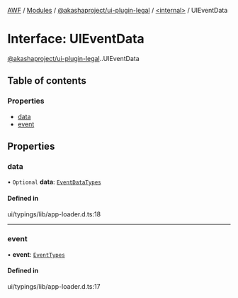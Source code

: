 [AWF](../README.md) / [Modules](../modules.md) / [@akashaproject/ui-plugin-legal](../modules/akashaproject_ui_plugin_legal.md) / [<internal\>](../modules/akashaproject_ui_plugin_legal._internal_.md) / UIEventData

# Interface: UIEventData

[@akashaproject/ui-plugin-legal](../modules/akashaproject_ui_plugin_legal.md).[<internal>](../modules/akashaproject_ui_plugin_legal._internal_.md).UIEventData

## Table of contents

### Properties

- [data](akashaproject_ui_plugin_legal._internal_.UIEventData.md#data)
- [event](akashaproject_ui_plugin_legal._internal_.UIEventData.md#event)

## Properties

### data

• `Optional` **data**: [`EventDataTypes`](../modules/akashaproject_ui_plugin_legal._internal_.md#eventdatatypes)

#### Defined in

ui/typings/lib/app-loader.d.ts:18

___

### event

• **event**: [`EventTypes`](../enums/akashaproject_ui_plugin_legal._internal_.EventTypes.md)

#### Defined in

ui/typings/lib/app-loader.d.ts:17
